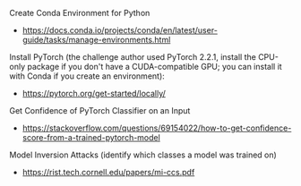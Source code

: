 Create Conda Environment for Python
 - https://docs.conda.io/projects/conda/en/latest/user-guide/tasks/manage-environments.html

Install PyTorch (the challenge author used PyTorch 2.2.1, install the CPU-only package if you don't have a CUDA-compatible GPU; you can install it with Conda if you create an environment):
 - https://pytorch.org/get-started/locally/

Get Confidence of PyTorch Classifier on an Input
 - https://stackoverflow.com/questions/69154022/how-to-get-confidence-score-from-a-trained-pytorch-model

Model Inversion Attacks (identify which classes a model was trained on)
 - https://rist.tech.cornell.edu/papers/mi-ccs.pdf
